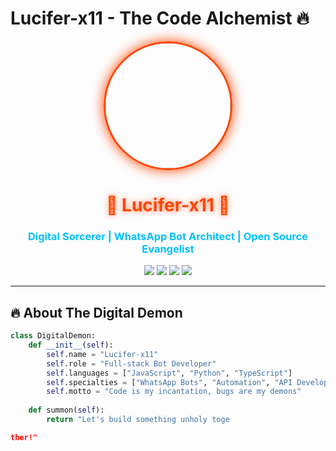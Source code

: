 # Lucifer-x11 - The Code Alchemist 🔥

<p align="center">
  <img src="https://i.ibb.co/bRYjqqGW/95fdb487a5e7d3459385fac904994f82.jpg" width="200" height="200" style="border-radius:50%; border: 3px solid #ff4500; box-shadow: 0 0 20px #ff4500">
</p>

<h1 align="center" style="color: #ff4500; text-shadow: 0 0 10px rgba(255,69,0,0.7)">👑 Lucifer-x11 👑</h1>
<h3 align="center" style="color: #00bfff">Digital Sorcerer | WhatsApp Bot Architect | Open Source Evangelist</h3>

<p align="center">
  <a href="https://youtube.com/@DemonEye_Official"><img src="https://img.shields.io/badge/YouTube-FF0000?style=for-the-badge&logo=youtube&logoColor=white&logoWidth=20"></a>
  <a href="https://t.me/Next_DYS"><img src="https://img.shields.io/badge/Telegram-2CA5E0?style=for-the-badge&logo=telegram&logoColor=white&logoWidth=20"></a>
  <a href="https://x.com/Lucifer_Main_?t=J3nTYNLWJpqkCg5mTiN7Qg&s=09"><img src="https://img.shields.io/badge/Twitter-1DA1F2?style=for-the-badge&logo=twitter&logoColor=white&logoWidth=20"></a>
  <a href="https://github.com/lucifer-x11"><img src="https://img.shields.io/badge/GitHub-181717?style=for-the-badge&logo=github&logoColor=white&logoWidth=20"></a>
</p>

---

## 🔥 About The Digital Demon

```python
class DigitalDemon:
    def __init__(self):
        self.name = "Lucifer-x11"
        self.role = "Full-stack Bot Developer"
        self.languages = ["JavaScript", "Python", "TypeScript"]
        self.specialties = ["WhatsApp Bots", "Automation", "API Development"]
        self.motto = "Code is my incantation, bugs are my demons"
        
    def summon(self):
        return "Let's build something unholy toge

ther!"
